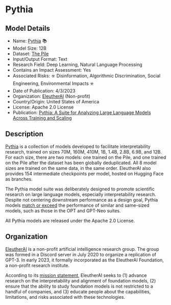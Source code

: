 # Pythia

## Model Details

- Name: [Pythia](https://huggingface.co/EleutherAI/pythia-12b) 📚
- Model Size: 12B
- Dataset: [The Pile](https://pile.eleuther.ai/)
- Input/Output Format: Text
- Research Field: Deep Learning, Natural Language Processing
- Contains an Impact Assessment: Yes
- Associated Risks: ☣️ Disinformation, Algorithmic Discrimination, Social Engineering, Environmental Impacts ☣️
- Date of Publication: 4/3/2023
- Organization: [EleutherAI](https://www.eleuther.ai) (Non-profit)
- Country/Origin: United States of America
- License: Apache 2.0 License
- Publication: [Pythia: A Suite for Analyzing Large Language Models Across Training and Scaling](https://arxiv.org/abs/2304.01373)

## Description

[Pythia](https://huggingface.co/EleutherAI/pythia-12b) is a collection of models developed to facilitate interpretability research, trained on sizes 70M, 160M, 410M, 1B, 1.4B, 2.8B, 6.9B, and 12B. For each size, there are two models: one trained on the Pile, and one trained on the Pile after the dataset has been globally deduplicated. All 8 model sizes are trained on the same data, in the same order. EleutherAI also provides 154 intermediate checkpoints per model, hosted on Hugging Face as branches.

The Pythia model suite was deliberately designed to promote scientific research on large language models, especially interpretability research. Despite not centering downstream performance as a design goal, Pythia models [match or exceed](https://huggingface.co/EleutherAI/pythia-12b#evaluations)  the performance of similar and same-sized models, such as those in the OPT and GPT-Neo suites.

All Pythia models are released under the Apache 2.0 License.

## Organization

[EleutherAI](https://www.eleuther.ai/) is a non-profit artificial intelligence research group. The group was formed in a Discord server in July 2020 to organize a replication of GPT-3. In early 2023, it formally incorporated as the EleutherAI Foundation, a non-profit research institute.  
  
According to its [mission statement](https://www.eleuther.ai/about), EleutherAI seeks to (1) advance research on the interpretability and alignment of foundation models, (2) ensure that the ability to study foundation models is not restricted to a handful of companies, and (3) educate people about the capabilities, limitations, and risks associated with these technologies.


